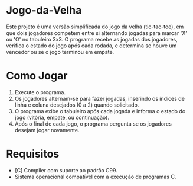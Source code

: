 # Jogo-da-Velha

Este projeto é uma versão simplificada do jogo da velha (tic-tac-toe), em que dois jogadores competem entre si alternando jogadas para marcar 'X' ou 'O' no tabuleiro 3x3. O programa recebe as jogadas dos jogadores, verifica o estado do jogo após cada rodada, e determina se houve um vencedor ou se o jogo terminou em empate.

# Como Jogar

1) Execute o programa.
2) Os jogadores alternam-se para fazer jogadas, inserindo os índices de linha e coluna desejados (0 a 2) quando solicitado.
3) O programa exibe o tabuleiro após cada jogada e informa o estado do jogo (vitória, empate, ou continuação).
4) Após o final de cada jogo, o programa pergunta se os jogadores desejam jogar novamente.

# Requisitos

- [C] Compiler com suporte ao padrão C99.
- Sistema operacional compatível com a execução de programas C.

